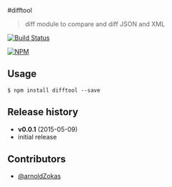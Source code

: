 #difftool
> diff module to compare and diff JSON and XML

[![Build Status](https://semaphoreci.com/api/v1/projects/9769be16-a744-419d-9077-3d6394a9e0f9/420070/badge.svg)](https://semaphoreci.com/orlando80/difftool)

[![NPM](https://nodei.co/npm/difftool.png)](https://nodei.co/npm/difftool/)

## Usage
```
$ npm install difftool --save
```

## Release history

- **v0.0.1** (2015-05-09)
 - initial release


## Contributors
* [@arnoldZokas](https://github.com/arnoldZokas)
